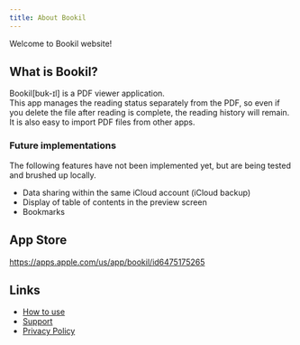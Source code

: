 ```yaml
---
title: About Bookil
---
```


Welcome to Bookil website!

## What is Bookil?

Bookil[bʊk-ɪl] is a PDF viewer application.  
This app manages the reading status separately from the PDF, so even if you delete the file after reading is complete, the reading history will remain.  
It is also easy to import PDF files from other apps.

### Future implementations

The following features have not been implemented yet, but are being tested and brushed up locally.

- Data sharing within the same iCloud account (iCloud backup)
- Display of table of contents in the preview screen
- Bookmarks

## App Store

<https://apps.apple.com/us/app/bookil/id6475175265>

## Links

- [How to use](/how_to_use)
- [Support](/support)
- [Privacy Policy](/privacy_policy)
